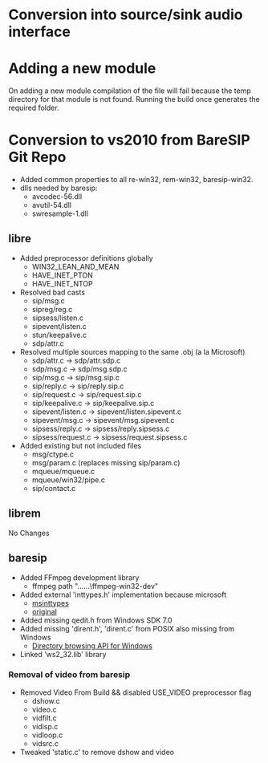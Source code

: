 
# Conversion into source/sink audio interface

# Adding a new module

On adding a new module compilation of the file will fail because the temp directory for that module is not found. Running the build once generates the required folder.



# Conversion to vs2010 from BareSIP Git Repo

* Added common properties to all re-win32, rem-win32, baresip-win32.
* dlls needed by baresip:
	- avcodec-56.dll
	- avutil-54.dll
	- swresample-1.dll

## libre

* Added preprocessor definitions globally
	* WIN32_LEAN_AND_MEAN
	* HAVE_INET_PTON
	* HAVE_INET_NTOP
* Resolved bad casts
	* sip/msg.c
	* sipreg/reg.c
	* sipsess/listen.c
	* sipevent/listen.c
	* stun/keepalive.c
	* sdp/attr.c
* Resolved multiple sources mapping to the same .obj (a la Microsoft)
	* sdp/attr.c -> sdp/attr.sdp.c
	* sdp/msg.c -> sdp/msg.sdp.c
	* sip/msg.c -> sip/msg.sip.c
	* sip/reply.c -> sip/reply.sip.c
	* sip/request.c -> sip/request.sip.c
	* sip/keepalive.c -> sip/keepalive.sip.c
	* sipevent/listen.c -> sipevent/listen.sipevent.c
	* sipevent/msg.c -> sipevent/msg.sipevent.c
	* sipsess/reply.c -> sipsess/reply.sipsess.c
	* sipsess/request.c -> sipsess/request.sipsess.c
* Added existing but not included files
	* msg/ctype.c
	* msg/param.c (replaces missing sip/param.c)
	* mqueue/mqueue.c
	* mqueue/win32/pipe.c
	* sip/contact.c

## librem

No Changes

## baresip

* Added FFmpeg development library
	* ffmpeg path "..\..\..\ffmpeg-win32-dev"
* Added external 'inttypes.h' implementation because microsoft
	* [msinttypes](https://github.com/chemeris/msinttypes)
	* [original](https://code.google.com/p/msinttypes/)
* Added missing qedit.h from Windows SDK 7.0
* Added missing 'dirent.h', 'dirent.c' from POSIX also missing from Windows
	* [Directory browsing API for Windows](http://www.two-sdg.demon.co.uk/curbralan/code/dirent/dirent.html)
* Linked 'ws2_32.lib' library

### Removal of video from baresip

* Removed Video From Build && disabled USE_VIDEO preprocessor flag
	* dshow.c
	* video.c
	* vidfilt.c
	* vidisp.c
	* vidloop.c
	* vidsrc.c
* Tweaked 'static.c' to remove dshow and video
